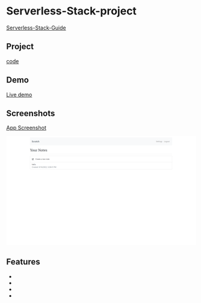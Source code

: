 # Serverless-Stack-project
[Serverless-Stack-Guide](https://serverless-stack.com/#guide)

## Project
[code](Serverless-project)

## Demo
[Live demo](https://d3qgavg8biewqg.cloudfront.net/)

## Screenshots

[App Screenshot]()

<img src="1.png" />

## Features

-
-
-
-
